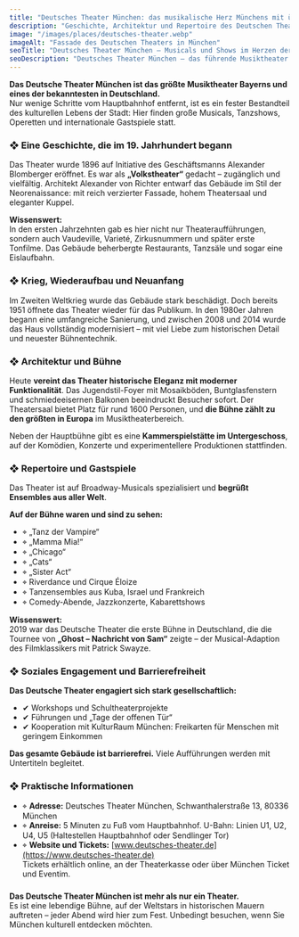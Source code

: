 ```yaml
---
title: "Deutsches Theater München: das musikalische Herz Münchens mit über 125 Jahren Geschichte"
description: "Geschichte, Architektur und Repertoire des Deutschen Theaters München – dem größten Musiktheater Bayerns. Von Musicals und Shows bis hin zum sozialen Engagement."
image: "/images/places/deutsches-theater.webp"
imageAlt: "Fassade des Deutschen Theaters in München"
seoTitle: "Deutsches Theater München – Musicals und Shows im Herzen der Stadt"
seoDescription: "Deutsches Theater München – das führende Musiktheater in Bayern. Geschichte, Musicals, Architektur, Gastspiele, Adresse und Tickets. Die besten Shows in München."
---
```


**Das Deutsche Theater München ist das größte Musiktheater Bayerns und eines der bekanntesten in Deutschland.**  
Nur wenige Schritte vom Hauptbahnhof entfernt, ist es ein fester Bestandteil des kulturellen Lebens der Stadt: Hier finden große Musicals, Tanzshows, Operetten und internationale Gastspiele statt.

### ❖ Eine Geschichte, die im 19. Jahrhundert begann

Das Theater wurde 1896 auf Initiative des Geschäftsmanns Alexander Blomberger eröffnet. Es war als **„Volkstheater“** gedacht – zugänglich und vielfältig. Architekt Alexander von Richter entwarf das Gebäude im Stil der Neorenaissance: mit reich verzierter Fassade, hohem Theatersaal und eleganter Kuppel.

**Wissenswert:**  
In den ersten Jahrzehnten gab es hier nicht nur Theateraufführungen, sondern auch Vaudeville, Varieté, Zirkusnummern und später erste Tonfilme. Das Gebäude beherbergte Restaurants, Tanzsäle und sogar eine Eislaufbahn.

### ❖ Krieg, Wiederaufbau und Neuanfang

Im Zweiten Weltkrieg wurde das Gebäude stark beschädigt. Doch bereits 1951 öffnete das Theater wieder für das Publikum. In den 1980er Jahren begann eine umfangreiche Sanierung, und zwischen 2008 und 2014 wurde das Haus vollständig modernisiert – mit viel Liebe zum historischen Detail und neuester Bühnentechnik.

### ❖ Architektur und Bühne

Heute **vereint das Theater historische Eleganz mit moderner Funktionalität**. Das Jugendstil-Foyer mit Mosaikböden, Buntglasfenstern und schmiedeeisernen Balkonen beeindruckt Besucher sofort. Der Theatersaal bietet Platz für rund 1600 Personen, und **die Bühne zählt zu den größten in Europa** im Musiktheaterbereich.

Neben der Hauptbühne gibt es eine **Kammerspielstätte im Untergeschoss**, auf der Komödien, Konzerte und experimentellere Produktionen stattfinden.

### ❖ Repertoire und Gastspiele

Das Theater ist auf Broadway-Musicals spezialisiert und **begrüßt Ensembles aus aller Welt**.

**Auf der Bühne waren und sind zu sehen:**
- ⌖ „Tanz der Vampire“
- ⌖ „Mamma Mia!“
- ⌖ „Chicago“
- ⌖ „Cats“
- ⌖ „Sister Act“
- ⌖ Riverdance und Cirque Éloize
- ⌖ Tanzensembles aus Kuba, Israel und Frankreich
- ⌖ Comedy-Abende, Jazzkonzerte, Kabarettshows

**Wissenswert:**  
2019 war das Deutsche Theater die erste Bühne in Deutschland, die die Tournee von **„Ghost – Nachricht von Sam“** zeigte – der Musical-Adaption des Filmklassikers mit Patrick Swayze.

### ❖ Soziales Engagement und Barrierefreiheit

**Das Deutsche Theater engagiert sich stark gesellschaftlich:**
- ✔ Workshops und Schultheaterprojekte
- ✔ Führungen und „Tage der offenen Tür“
- ✔ Kooperation mit KulturRaum München: Freikarten für Menschen mit geringem Einkommen

**Das gesamte Gebäude ist barrierefrei.** Viele Aufführungen werden mit Untertiteln begleitet.

### ❖ Praktische Informationen

- ⌖ **Adresse:**  Deutsches Theater München, Schwanthalerstraße 13, 80336 München  
- ⌖ **Anreise:**  5 Minuten zu Fuß vom Hauptbahnhof. U-Bahn: Linien U1, U2, U4, U5 (Haltestellen Hauptbahnhof oder Sendlinger Tor)  
- ⌖ **Website und Tickets:** [www.deutsches-theater.de](https://www.deutsches-theater.de)  
  Tickets erhältlich online, an der Theaterkasse oder über München Ticket und Eventim.

###

**Das Deutsche Theater München ist mehr als nur ein Theater.**  
Es ist eine lebendige Bühne, auf der Weltstars in historischen Mauern auftreten – jeder Abend wird hier zum Fest. Unbedingt besuchen, wenn Sie München kulturell entdecken möchten.
